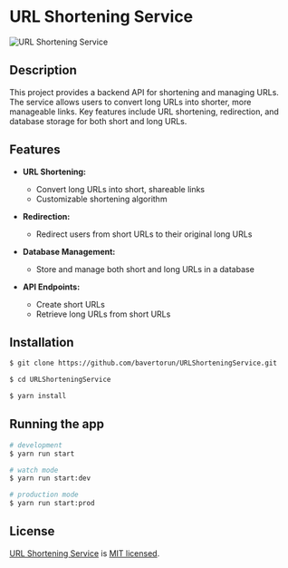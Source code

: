 
# URL Shortening Service
<p>
<img src="https://assets.roadmap.sh/guest/url-shortening-service-c1nzi.png" alt="URL Shortening Service" />
</p>

## Description

This project provides a backend API for shortening and managing URLs. The service allows users to convert long URLs into shorter, more manageable links. Key features include URL shortening, redirection, and database storage for both short and long URLs.

## Features

- **URL Shortening:**
  - Convert long URLs into short, shareable links
  - Customizable shortening algorithm

- **Redirection:**
  - Redirect users from short URLs to their original long URLs

- **Database Management:**
  - Store and manage both short and long URLs in a database

- **API Endpoints:**
  - Create short URLs
  - Retrieve long URLs from short URLs
  <!-- - List all short URLs and their mappings
  - Update or delete short URLs -->

## Installation

```bash
$ git clone https://github.com/bavertorun/URLShorteningService.git
```
```bash
$ cd URLShorteningService
```
```bash
$ yarn install
```

## Running the app

```bash
# development
$ yarn run start

# watch mode
$ yarn run start:dev

# production mode
$ yarn run start:prod
```

## License

[URL Shortening Service](https://github.com/bavertorun/URLShorteningService) is [MIT licensed](LICENSE).